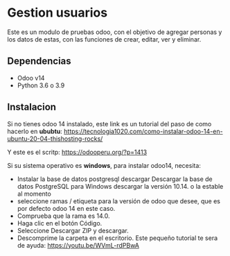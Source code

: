 # Gestion usuarios

Este es un modulo de pruebas odoo, con el objetivo de agregar personas y los datos de estas, con las funciones de crear, editar, ver y eliminar.

## Dependencias
- Odoo v14
- Python 3.6 o 3.9

## Instalacion

Si no tienes odoo 14 instalado, este link es un tutorial del paso de como hacerlo en **ububtu**:
https://tecnologia1020.com/como-instalar-odoo-14-en-ubuntu-20-04-thishosting-rocks/

Y este es el scritp: https://odooperu.org/?p=1413

Si su sistema operativo es **windows**, para instalar odoo14, necesita:
- Instalar la base de datos postgresql descargar Descargar la base de datos PostgreSQL para Windows descargar la versión 10.14. o la estable al momento
- seleccione ramas / etiqueta para la versión de odoo que desee, que es por defecto odoo 14 en este caso.
- Comprueba que la rama es 14.0.
- Haga clic en el botón Código.
- Seleccione Descargar ZIP y descargar.
- Descomprime la carpeta en el escritorio.
Este pequeño tutorial te sera de ayuda: https://youtu.be/WVmL-rdPBwA

  





